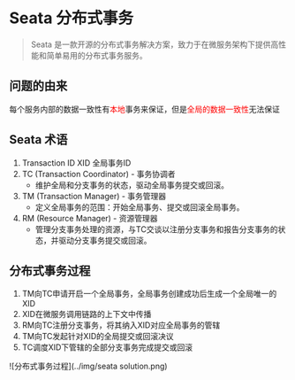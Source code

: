 # Seata 分布式事务

> Seata 是一款开源的分布式事务解决方案，致力于在微服务架构下提供高性能和简单易用的分布式事务服务。

## 问题的由来

每个服务内部的数据一致性有<font style="color:red">本地</font>事务来保证，但是<font style="color:red">全局的数据一致性</font>无法保证

## Seata 术语
1. Transaction ID XID 全局事务ID
2. TC (Transaction Coordinator) - 事务协调者
    - 维护全局和分支事务的状态，驱动全局事务提交或回滚。
3. TM (Transaction Manager) - 事务管理器
    - 定义全局事务的范围：开始全局事务、提交或回滚全局事务。
4. RM (Resource Manager) - 资源管理器
    - 管理分支事务处理的资源，与TC交谈以注册分支事务和报告分支事务的状态，并驱动分支事务提交或回滚。

## 分布式事务过程

1. TM向TC申请开启一个全局事务，全局事务创建成功后生成一个全局唯一的XID
2. XID在微服务调用链路的上下文中传播
3. RM向TC注册分支事务，将其纳入XID对应全局事务的管辖
4. TM向TC发起针对XID的全局提交或回滚决议
5. TC调度XID下管辖的全部分支事务完成提交或回滚

![分布式事务过程](../img/seata solution.png)
